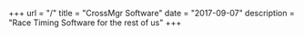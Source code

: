 +++
url = "/"
title = "CrossMgr Software"
date = "2017-09-07"
description = "Race Timing Software for the rest of us"
+++
